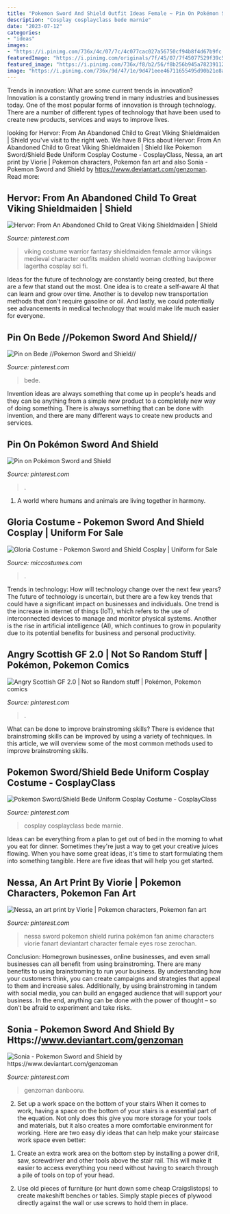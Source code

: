 ```yaml
---
title: "Pokemon Sword And Shield Outfit Ideas Female ~ Pin On Pokémon Sword And Shield"
description: "Cosplay cosplayclass bede marnie"
date: "2023-07-12"
categories:
- "ideas"
images:
- "https://i.pinimg.com/736x/4c/07/7c/4c077cac027a56750cf94b8f4d67b9fc.jpg"
featuredImage: "https://i.pinimg.com/originals/7f/45/07/7f45077529f39c55bb2d016ac7103e09.png"
featured_image: "https://i.pinimg.com/736x/f8/b2/56/f8b256b945a78239112e133f73661a50.jpg"
image: "https://i.pinimg.com/736x/9d/47/1e/9d471eee46711655495d90b21e8a1ca0.jpg"
---
```



Trends in innovation: What are some current trends in innovation?
Innovation is a constantly growing trend in many industries and businesses today. One of the most popular forms of innovation is through technology. There are a number of different types of technology that have been used to create new products, services and ways to improve lives.

	

		
looking for Hervor: From An Abandoned Child to Great Viking Shieldmaiden | Shield you've visit to the right web. We have 8 Pics about Hervor: From An Abandoned Child to Great Viking Shieldmaiden | Shield like Pokemon Sword/Shield Bede Uniform Cosplay Costume - CosplayClass, Nessa, an art print by Viorie | Pokemon characters, Pokemon fan art and also Sonia - Pokemon Sword and Shield by https://www.deviantart.com/genzoman. Read more:
		
    
## Hervor: From An Abandoned Child To Great Viking Shieldmaiden | Shield

<img loading=lazy src="https://i.pinimg.com/736x/45/06/9b/45069bac5f209413ab7e570de1d1be6c.jpg" onerror="this.onerror=null;this.src='https://tse1.mm.bing.net/th?id=OIP.4iElNQzKWPkYJGFwMyls6QHaMR&amp;pid=15.1';" alt="Hervor: From An Abandoned Child to Great Viking Shieldmaiden | Shield">

_Source: pinterest.com_

>viking costume warrior fantasy shieldmaiden female armor vikings medieval character outfits maiden shield woman clothing bavipower lagertha cosplay sci fi. 

	

Ideas for the future of technology are constantly being created, but there are a few that stand out the most. One idea is to create a self-aware AI that can learn and grow over time. Another is to develop new transportation methods that don't require gasoline or oil. And lastly, we could potentially see advancements in medical technology that would make life much easier for everyone.

    
## Pin On Bede //Pokemon Sword And Shield//

<img loading=lazy src="https://i.pinimg.com/736x/9d/47/1e/9d471eee46711655495d90b21e8a1ca0.jpg" onerror="this.onerror=null;this.src='https://tse3.mm.bing.net/th?id=OIP.qdxEPg_LY5edYv_-Q1qwvgHaMj&amp;pid=15.1';" alt="Pin on Bede //Pokemon Sword and Shield//">

_Source: pinterest.com_

>bede. 

	

Invention ideas are always something that come up in people's heads and they can be anything from a simple new product to a completely new way of doing something. There is always something that can be done with invention, and there are many different ways to create new products and services.

    
## Pin On Pokémon Sword And Shield

<img loading=lazy src="https://i.pinimg.com/originals/7f/45/07/7f45077529f39c55bb2d016ac7103e09.png" onerror="this.onerror=null;this.src='https://tse1.mm.bing.net/th?id=OIP.AHlcJFAQQMgvUCQqm7SLmgHaKM&amp;pid=15.1';" alt="Pin on Pokémon Sword and Shield">

_Source: pinterest.com_

>. 

	

1. A world where humans and animals are living together in harmony. 

    
## Gloria Costume - Pokemon Sword And Shield Cosplay | Uniform For Sale

<img loading=lazy src="https://www.miccostumes.com/images/path-products/image-CSAS1909F.jpg/&amp;width=456&amp;height=668" onerror="this.onerror=null;this.src='https://tse2.mm.bing.net/th?id=OIP.mV2GvBZqcku8Gsrd_WoPWgAAAA&amp;pid=15.1';" alt="Gloria Costume - Pokemon Sword and Shield Cosplay | Uniform for Sale">

_Source: miccostumes.com_

>. 

	

Trends in technology: How will technology change over the next few years?
The future of technology is uncertain, but there are a few key trends that could have a significant impact on businesses and individuals. One trend is the increase in internet of things (IoT), which refers to the use of interconnected devices to manage and monitor physical systems. Another is the rise in artificial intelligence (AI), which continues to grow in popularity due to its potential benefits for business and personal productivity.

    
## Angry Scottish GF 2.0 | Not So Random Stuff | Pokémon, Pokemon Comics

<img loading=lazy src="https://i.pinimg.com/236x/74/f9/6d/74f96d5f7b7c7c7a2dfba46c88c74431.jpg" onerror="this.onerror=null;this.src='https://tse3.mm.bing.net/th?id=OIP.9nHAOqEGF9vBLUuUNJfdnQAAAA&amp;pid=15.1';" alt="Angry Scottish GF 2.0 | Not so Random stuff | Pokémon, Pokemon comics">

_Source: pinterest.com_

>. 

	

What can be done to improve brainstroming skills?
There is evidence that brainstroming skills can be improved by using a variety of techniques. In this article, we will overview some of the most common methods used to improve brainstroming skills.

    
## Pokemon Sword/Shield Bede Uniform Cosplay Costume - CosplayClass

<img loading=lazy src="https://i.pinimg.com/736x/4c/07/7c/4c077cac027a56750cf94b8f4d67b9fc.jpg" onerror="this.onerror=null;this.src='https://tse2.mm.bing.net/th?id=OIP.qCwsCwTisFhy89WZyPWE5wHaHa&amp;pid=15.1';" alt="Pokemon Sword/Shield Bede Uniform Cosplay Costume - CosplayClass">

_Source: pinterest.com_

>cosplay cosplayclass bede marnie. 

	

Ideas can be everything from a plan to get out of bed in the morning to what you eat for dinner. Sometimes they're just a way to get your creative juices flowing. When you have some great ideas, it's time to start formulating them into something tangible. Here are five ideas that will help you get started.

    
## Nessa, An Art Print By Viorie | Pokemon Characters, Pokemon Fan Art

<img loading=lazy src="https://i.pinimg.com/736x/f8/b2/56/f8b256b945a78239112e133f73661a50.jpg" onerror="this.onerror=null;this.src='https://tse4.mm.bing.net/th?id=OIP.KACT1RpTa7hvI1uplDkQWAHaHa&amp;pid=15.1';" alt="Nessa, an art print by Viorie | Pokemon characters, Pokemon fan art">

_Source: pinterest.com_

>nessa sword pokemon shield rurina pokémon fan anime characters viorie fanart deviantart character female eyes rose zerochan. 

	

Conclusion: Homegrown businesses, online businesses, and even small businesses can all benefit from using brainstroming.
There are many benefits to using brainstroming to run your business. By understanding how your customers think, you can create campaigns and strategies that appeal to them and increase sales. Additionally, by using brainstroming in tandem with social media, you can build an engaged audience that will support your business. In the end, anything can be done with the power of thought – so don’t be afraid to experiment and take risks.

    
## Sonia - Pokemon Sword And Shield By Https://www.deviantart.com/genzoman

<img loading=lazy src="https://i.pinimg.com/originals/68/a8/6e/68a86e6a32c595c1c65ae5f70c298034.jpg" onerror="this.onerror=null;this.src='https://tse1.mm.bing.net/th?id=OIP.2yVnYh9Vwsxlk09IQ5dlWwHaJl&amp;pid=15.1';" alt="Sonia - Pokemon Sword and Shield by https://www.deviantart.com/genzoman">

_Source: pinterest.com_

>genzoman danbooru. 

	

2) Set up a work space on the bottom of your stairs
When it comes to work, having a space on the bottom of your stairs is a essential part of the equation. Not only does this give you more storage for your tools and materials, but it also creates a more comfortable environment for working. Here are two easy diy ideas that can help make your staircase work space even better:
1. Create an extra work area on the bottom step by installing a power drill, saw, screwdriver and other tools above the stair rail. This will make it easier to access everything you need without having to search through a pile of tools on top of your head.

2. Use old pieces of furniture (or hunt down some cheap Craigslistops) to create makeshift benches or tables. Simply staple pieces of plywood directly against the wall or use screws to hold them in place.

